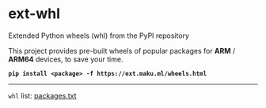 # ext-whl
Extended Python wheels (whl) from the PyPI repository

This project provides pre-built wheels of popular packages for **ARM** / **ARM64** devices,
to save your time.

**`pip install <package> -f https://ext.maku.ml/wheels.html`**

---

`whl` list: [packages.txt](docker/packages.txt)
